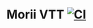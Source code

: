 # Morii VTT [![CI](https://github.com/Ashmogh/morii-vtt/actions/workflows/main.yml/badge.svg)](https://github.com/Ashmogh/morii-vtt/actions/workflows/main.yml)
